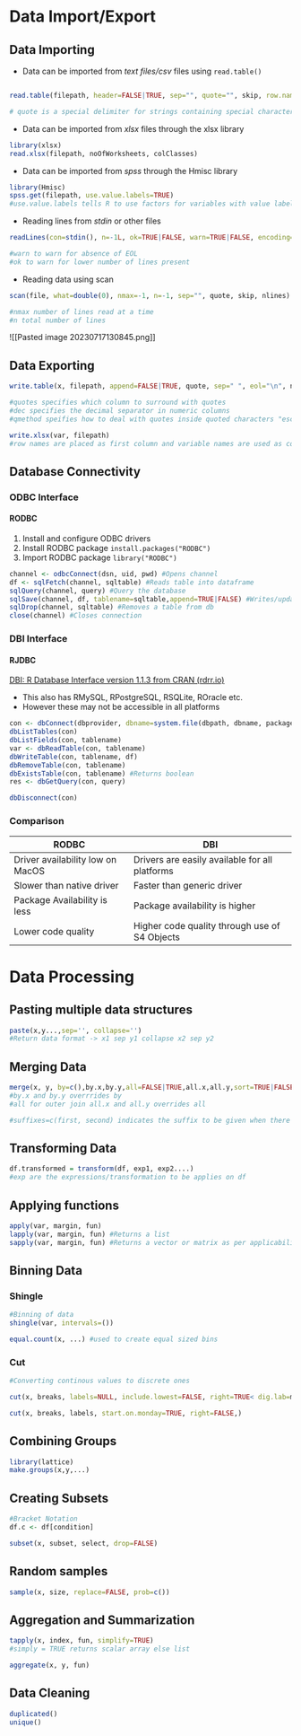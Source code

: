 # Data Import/Export
## Data Importing

- Data can be imported from _text files/csv_ files using `read.table()`
  
```R

read.table(filepath, header=FALSE|TRUE, sep="", quote="", skip, row.names=colinfile(or)c(), col.names=c(), na.string=c(), colClasses=c(), stringsAsFactors=TRUE|FALSE, text[empty if filepath is given]))

# quote is a special delimiter for strings containing special characters				# na.strings =c() lists values to be converted as NA
```
- Data can be imported from _xlsx_ files through the xlsx library
```R
library(xlsx)
read.xlsx(filepath, noOfWorksheets, colClasses)
```

- Data can be imported from *spss* through the Hmisc library
```R
library(Hmisc)
spss.get(filepath, use.value.labels=TRUE)
#use.value.labels tells R to use factors for variables with value labels
```

- Reading lines from *stdin* or other files
```R
readLines(con=stdin(), n=-1L, ok=TRUE|FALSE, warn=TRUE|FALSE, encoding="unknown")

#warn to warn for absence of EOL
#ok to warn for lower number of lines present
```

- Reading data using scan
```R
scan(file, what=double(0), nmax=-1, n=-1, sep="", quote, skip, nlines)

#nmax number of lines read at a time
#n total number of lines
```

![[Pasted image 20230717130845.png]]
## Data Exporting
```R
write.table(x, filepath, append=FALSE|TRUE, quote, sep=" ", eol="\n", na, dec, row.names=TRUE|FALSE, col.names=TRUE|FALSE, qmethod=c("escape", "double"))

#quotes specifies which column to surround with quotes
#dec specifies the decimal separator in numeric columns
#qmethod speifies how to deal with quotes inside quoted characters "escape" uses '\' and "double" transforms " to ""

write.xlsx(var, filepath)
#row names are placed as first column and variable names are used as column names
```

## Database Connectivity
### ODBC Interface
#### RODBC
1. Install and configure ODBC drivers
2. Install RODBC package `install.packages("RODBC")`
3. Import RODBC package `library("RODBC")`
```R
channel <- odbcConnect(dsn, uid, pwd) #Opens channel
df <- sqlFetch(channel, sqltable) #Reads table into dataframe
sqlQuery(channel, query) #Query the database
sqlSave(channel, df, tablename=sqltable,append=TRUE|FALSE) #Writes/updates df to table
sqlDrop(channel, sqltable) #Removes a table from db
close(channel) #Closes connection
```

### DBI Interface
#### RJDBC
[DBI: R Database Interface version 1.1.3 from CRAN (rdrr.io)](https://rdrr.io/cran/DBI/)
- This also has RMySQL, RPostgreSQL, RSQLite, ROracle etc.
- However these may not be accessible in all platforms

```R
con <- dbConnect(dbprovider, dbname=system.file(dbpath, dbname, package))
dbListTables(con)
dbListFields(con, tablename)
var <- dbReadTable(con, tablename)
dbWriteTable(con, tablename, df)
dbRemoveTable(con, tablename)
dbExistsTable(con, tablename) #Returns boolean 
res <- dbGetQuery(con, query)

dbDisconnect(con)
```


### Comparison

| RODBC | DBI |
|-|-|
| Driver availability low on MacOS | Drivers are easily available for all platforms |
| Slower than native driver | Faster than generic driver|
| Package Availability is less | Package availability is higher |
| Lower code quality | Higher code quality through use of S4 Objects | 

# Data Processing

## Pasting multiple data structures

```R
paste(x,y...,sep='', collapse='')
#Return data format -> x1 sep y1 collapse x2 sep y2
```
## Merging Data

```R
merge(x, y, by=c(),by.x,by.y,all=FALSE|TRUE,all.x,all.y,sort=TRUE|FALSE,suffixes,incomparables)
#by.x and by.y overrrides by
#all for outer join all.x and all.y overrides all

#suffixes=c(first, second) indicates the suffix to be given when there are columns with the same names
```
## Transforming Data

```R
df.transformed = transform(df, exp1, exp2....)
#exp are the expressions/transformation to be applies on df
```
## Applying functions

```R
apply(var, margin, fun)
lapply(var, margin, fun) #Returns a list 
sapply(var, margin, fun) #Returns a vector or matrix as per applicability
```
## Binning Data
### Shingle
```R
#Binning of data
shingle(var, intervals=())

equal.count(x, ...) #used to create equal sized bins
```
### Cut
```R
#Converting continous values to discrete ones

cut(x, breaks, labels=NULL, include.lowest=FALSE, right=TRUE< dig.lab=m, ordered_result=FALSE,...)

cut(x, breaks, labels, start.on.monday=TRUE, right=FALSE,)
```
## Combining Groups
```R
library(lattice)
make.groups(x,y,...)
```
## Creating Subsets
```R
#Bracket Notation
df.c <- df[condition]

subset(x, subset, select, drop=FALSE)
```
## Random samples
```R
sample(x, size, replace=FALSE, prob=c())
```
## Aggregation and Summarization
```R
tapply(x, index, fun, simplify=TRUE)
#simply = TRUE returns scalar array else list

aggregate(x, y, fun)
```
## Data Cleaning
```R
duplicated()
unique()
```